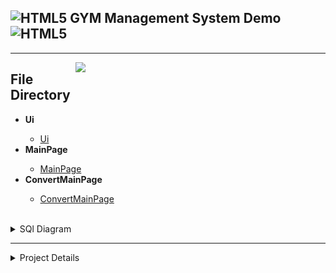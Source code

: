 <h2><img align="" alt="HTML5" width="50px" src="https://download.logo.wine/logo/Python_(programming_language)/Python_(programming_language)-Logo.wine.png" /> GYM Management System Demo <img align="" alt="HTML5" width="50px" src="https://download.logo.wine/logo/Python_(programming_language)/Python_(programming_language)-Logo.wine.png" /> </h2><hr /> 

<img src="https://github.com/mXBozkurt/Gym_Management_System_mxsoftware/blob/master/assets/martialarts_g.png" width="400px" align="right"></img>

<h2>File Directory</h2>
<ul>
    <li><b>Ui </b></li>
        <ul>
            <li><a href='https://github.com/mXBozkurt/Gym_Management_System_mxsoftware/blob/master/main.ui'> Ui </a>            </li>
        </ul>
    <li><b>MainPage</b></li>
        <ul>
            <li><a href='https://github.com/mXBozkurt/Gym_Management_System_mxsoftware/blob/master/main_page.py'> MainPage </a>            </li>
        </ul>
    <li><b>ConvertMainPage </b></li>
        <ul>
            <li><a href='https://github.com/mXBozkurt/Gym_Management_System_mxsoftware/blob/master/main_python.py'> ConvertMainPage </a>            </li>
        </ul>
            </ul> <br>
    <details>
        <summary>SQl Diagram</summary>
        <img src=""></img>
    </details>
    <hr />
    <details>
      <summary>Project Details</summary>
        <img src="./photos/1.png"></img>
        <img src="./photos/2.png"></img>
        <img src="./photos/3.png"></img>
        <img src="./photos/4.jpg"></img>
        <img src="./photos/5.jpg"></img>
        <img src="./photos/6.jpg"></img>
        <img src="./photos/7.jpg"></img>
        <img src="./photos/8.jpg"></img>
        <img src="./photos/9.jpg"></img>
    </details>
    
<ul>